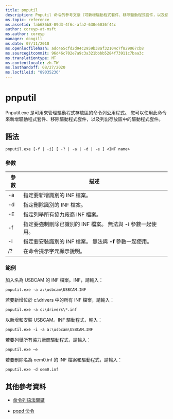 ```yaml
---
title: pnputil
description: Pnputil 命令的參考文章（可新增驅動程式套件、移除驅動程式套件，以及使用 pnputil.exe 公用程式列出驅動程式存放區中的驅動程式套件）。
ms.topic: reference
ms.assetid: fab686b8-09d3-4f6c-afa2-630e6036f44c
author: coreyp-at-msft
ms.author: coreyp
manager: dongill
ms.date: 07/11/2018
ms.openlocfilehash: adc465cfd2d94c2959b38af32104c7f829067cb8
ms.sourcegitcommit: 96d46c702e7a9c3a321bbbb5284f73911c7baa3c
ms.translationtype: MT
ms.contentlocale: zh-TW
ms.lasthandoff: 08/27/2020
ms.locfileid: "89035236"
---
```

# <a name="pnputil"></a>pnputil

Pnputil.exe 是可用來管理驅動程式存放區的命令列公用程式。 您可以使用此命令來新增驅動程式套件、移除驅動程式套件，以及列出存放區中的驅動程式套件。

## <a name="syntax"></a>語法

```
pnputil.exe [-f | -i] [ -? | -a | -d | -e ] <INF name>
```

### <a name="parameters"></a>參數

| 參數 | 描述 |
|--|--|
| -a | 指定要新增識別的 INF 檔案。 |
| -d | 指定刪除識別的 INF 檔案。 |
| -E | 指定列舉所有協力廠商 INF 檔案。 |
| -f | 指定要強制刪除已識別的 INF 檔案。 無法與 **-i** 參數一起使用。 |
| -i | 指定要安裝識別的 INF 檔案。 無法與 **-f** 參數一起使用。 |
| /? | 在命令提示字元顯示說明。 |

### <a name="examples"></a>範例

加入名為 USBCAM 的 INF 檔案。INF，請輸入：

```
pnputil.exe -a a:\usbcam\USBCAM.INF
```

若要新增位於 c:\drivers 中的所有 INF 檔案，請輸入：

```
pnputil.exe -a c:\drivers\*.inf
```

以新增和安裝 USBCAM。INF 驅動程式，輸入：

```
pnputil.exe -i -a a:\usbcam\USBCAM.INF
```

若要列舉所有協力廠商驅動程式，請輸入：

```
pnputil.exe –e
```

若要刪除名為 oem0.inf 的 INF 檔案和驅動程式，請輸入：

```
pnputil.exe -d oem0.inf
```

## <a name="additional-references"></a>其他參考資料

- [命令列語法關鍵](command-line-syntax-key.md)

- [popd 命令](popd.md)
